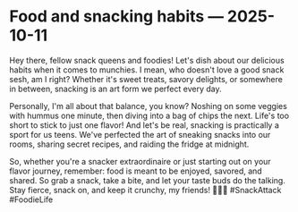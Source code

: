 # Food and snacking habits — 2025-10-11

Hey there, fellow snack queens and foodies! Let's dish about our delicious habits when it comes to munchies. I mean, who doesn't love a good snack sesh, am I right? Whether it's sweet treats, savory delights, or somewhere in between, snacking is an art form we perfect every day.

Personally, I'm all about that balance, you know? Noshing on some veggies with hummus one minute, then diving into a bag of chips the next. Life's too short to stick to just one flavor! And let's be real, snacking is practically a sport for us teens. We've perfected the art of sneaking snacks into our rooms, sharing secret recipes, and raiding the fridge at midnight.

So, whether you're a snacker extraordinaire or just starting out on your flavor journey, remember: food is meant to be enjoyed, savored, and shared. So grab a snack, take a bite, and let your taste buds do the talking. Stay fierce, snack on, and keep it crunchy, my friends! 🍿🍫🍕 #SnackAttack #FoodieLife